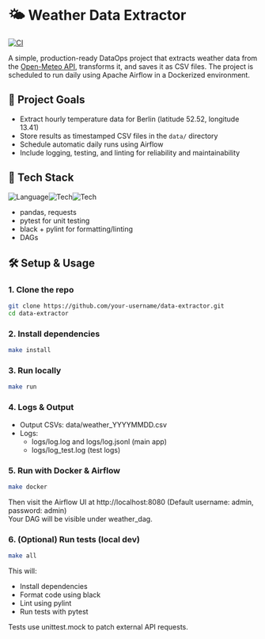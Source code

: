 # 🌤️ Weather Data Extractor
[![CI](https://github.com/Castronela/data_extractor/actions/workflows/main.yml/badge.svg?branch=main)](https://github.com/Castronela/data_extractor/actions/workflows/main.yml) 

A simple, production-ready DataOps project that extracts weather data from the [Open-Meteo API](https://open-meteo.com/), transforms it, and saves it as CSV files. The project is scheduled to run daily using Apache Airflow in a Dockerized environment.


## 🚀 Project Goals

- Extract hourly temperature data for Berlin (latitude 52.52, longitude 13.41)
- Store results as timestamped CSV files in the `data/` directory
- Schedule automatic daily runs using Airflow
- Include logging, testing, and linting for reliability and maintainability


## 🧰 Tech Stack
 ![Language](https://img.shields.io/badge/Python-FFD43B?style=for-the-badge&logo=python&logoColor=blue)![Tech](https://img.shields.io/badge/Airflow-017CEE?style=for-the-badge&logo=Apache%20Airflow&logoColor=white)![Tech](https://img.shields.io/badge/Docker-2CA5E0?style=for-the-badge&logo=docker&logoColor=white)
- pandas, requests
- pytest for unit testing
- black + pylint for formatting/linting
- DAGs



## 🛠️ Setup & Usage

### 1. Clone the repo

```bash
git clone https://github.com/your-username/data-extractor.git
cd data-extractor
```

### 2. Install dependencies
```bash
make install
```

### 3. Run locally
```bash
make run
```

### 4. Logs & Output
- Output CSVs: data/weather_YYYYMMDD.csv
- Logs:
  - logs/log.log and logs/log.jsonl (main app)
  - logs/log_test.log (test logs)

### 5. Run with Docker & Airflow
```bash
make docker
```
Then visit the Airflow UI at http://localhost:8080
(Default username: admin, password: admin)  
Your DAG will be visible under weather_dag.


### 6. (Optional) Run tests (local dev)
```bash
make all
```
This will:
- Install dependencies
- Format code using black
- Lint using pylint
- Run tests with pytest  

Tests use unittest.mock to patch external API requests.





